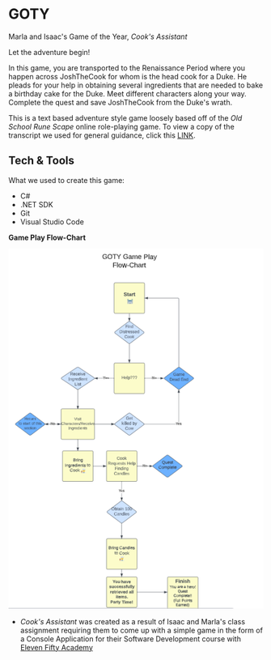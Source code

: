 # GOTY
Marla and Isaac's Game of the Year, *Cook's Assistant*


Let the adventure begin! 

In this game, you are transported to the Renaissance Period where you happen across JoshTheCook for whom is the head cook for a Duke.  He pleads for your help in obtaining several ingredients that are needed to bake a birthday cake for the Duke. Meet different characters along your way. Complete the quest and save JoshTheCook from the Duke's wrath.  

This is a text based adventure style game loosely based off of the *Old School Rune Scape* online role-playing game.  To view a copy of the transcript we used for general guidance, click this [LINK](https://oldschool.runescape.wiki/w/Transcript:Cook%27s_Assistant).


## Tech & Tools
What we used to create this game:

- C#
- .NET SDK
- Git
- Visual Studio Code

**Game Play Flow-Chart**

![GOTY Game Play Flow-Chart](./Assets/GOTYFlowChart.png)

- *Cook's Assistant* was created as a result of Isaac and Marla's class assignment requiring them to come up with a simple game in the form of a Console Application for their Software Development course with [Eleven Fifty Academy](https://www.elevenfifty.org/)



